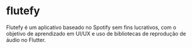 # flutefy

Flutefy é um aplicativo baseado no Spotify sem fins lucrativos, com o objetivo de aprendizado em UI/UX e uso de bibliotecas de reprodução de áudio no Flutter.

